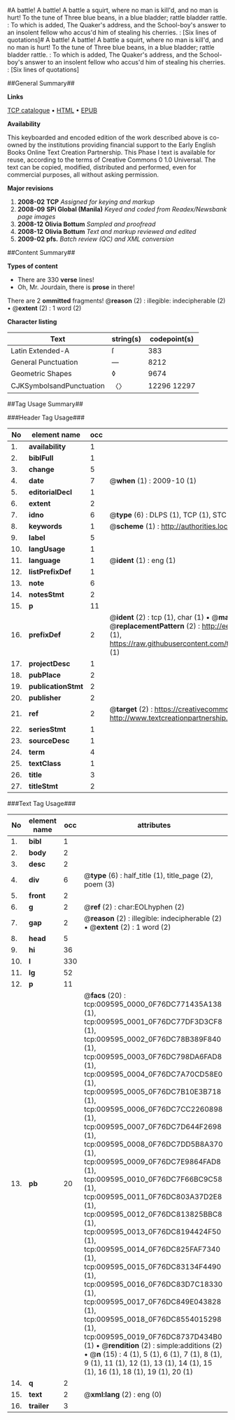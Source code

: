 #A battle! A battle! A battle a squirt, where no man is kill'd, and no man is hurt! To the tune of Three blue beans, in a blue bladder; rattle bladder rattle. : To which is added, The Quaker's address, and the School-boy's answer to an insolent fellow who accus'd him of stealing his cherries. : [Six lines of quotations]#
A battle! A battle! A battle a squirt, where no man is kill'd, and no man is hurt! To the tune of Three blue beans, in a blue bladder; rattle bladder rattle. : To which is added, The Quaker's address, and the School-boy's answer to an insolent fellow who accus'd him of stealing his cherries. : [Six lines of quotations]

##General Summary##

**Links**

[TCP catalogue](http://www.ota.ox.ac.uk/tcp/)  • 
[HTML](http://tei.it.ox.ac.uk/tcp/Texts-HTML/free/N07/N07517.html)  • 
[EPUB](http://tei.it.ox.ac.uk/tcp/Texts-EPUB/free/N07/N07517.epub)

**Availability**

This keyboarded and encoded edition of the
	       work described above is co-owned by the institutions
	       providing financial support to the Early English Books
	       Online Text Creation Partnership. This Phase I text is
	       available for reuse, according to the terms of Creative
	       Commons 0 1.0 Universal. The text can be copied,
	       modified, distributed and performed, even for
	       commercial purposes, all without asking permission.

**Major revisions**

1. __2008-02__ __TCP__ *Assigned for keying and markup*
1. __2008-09__ __SPi Global (Manila)__ *Keyed and coded from Readex/Newsbank page images*
1. __2008-12__ __Olivia Bottum__ *Sampled and proofread*
1. __2008-12__ __Olivia Bottum__ *Text and markup reviewed and edited*
1. __2009-02__ __pfs.__ *Batch review (QC) and XML conversion*

##Content Summary##

**Types of content**

  * There are 330 **verse** lines!
  * Oh, Mr. Jourdain, there is **prose** in there!

There are 2 **ommitted** fragments! 
 @__reason__ (2) : illegible: indecipherable (2)  •  @__extent__ (2) : 1 word (2)

**Character listing**


|Text|string(s)|codepoint(s)|
|---|---|---|
|Latin Extended-A|ſ|383|
|General Punctuation|—|8212|
|Geometric Shapes|◊|9674|
|CJKSymbolsandPunctuation|〈〉|12296 12297|

##Tag Usage Summary##

###Header Tag Usage###

|No|element name|occ|attributes|
|---|---|---|---|
|1.|__availability__|1||
|2.|__biblFull__|1||
|3.|__change__|5||
|4.|__date__|7| @__when__ (1) : 2009-10 (1)|
|5.|__editorialDecl__|1||
|6.|__extent__|2||
|7.|__idno__|6| @__type__ (6) : DLPS (1), TCP (1), STC (1), NOTIS (1), IMAGE-SET (1), EVANS-CITATION (1)|
|8.|__keywords__|1| @__scheme__ (1) : http://authorities.loc.gov/ (1)|
|9.|__label__|5||
|10.|__langUsage__|1||
|11.|__language__|1| @__ident__ (1) : eng (1)|
|12.|__listPrefixDef__|1||
|13.|__note__|6||
|14.|__notesStmt__|2||
|15.|__p__|11||
|16.|__prefixDef__|2| @__ident__ (2) : tcp (1), char (1)  •  @__matchPattern__ (2) : ([0-9\-]+):([0-9IVX]+) (1), (.+) (1)  •  @__replacementPattern__ (2) : http://eebo.chadwyck.com/downloadtiff?vid=$1&page=$2 (1), https://raw.githubusercontent.com/textcreationpartnership/Texts/master/tcpchars.xml#$1 (1)|
|17.|__projectDesc__|1||
|18.|__pubPlace__|2||
|19.|__publicationStmt__|2||
|20.|__publisher__|2||
|21.|__ref__|2| @__target__ (2) : https://creativecommons.org/publicdomain/zero/1.0/ (1), http://www.textcreationpartnership.org/docs/. (1)|
|22.|__seriesStmt__|1||
|23.|__sourceDesc__|1||
|24.|__term__|4||
|25.|__textClass__|1||
|26.|__title__|3||
|27.|__titleStmt__|2||


###Text Tag Usage###

|No|element name|occ|attributes|
|---|---|---|---|
|1.|__bibl__|1||
|2.|__body__|2||
|3.|__desc__|2||
|4.|__div__|6| @__type__ (6) : half_title (1), title_page (2), poem (3)|
|5.|__front__|2||
|6.|__g__|2| @__ref__ (2) : char:EOLhyphen (2)|
|7.|__gap__|2| @__reason__ (2) : illegible: indecipherable (2)  •  @__extent__ (2) : 1 word (2)|
|8.|__head__|5||
|9.|__hi__|36||
|10.|__l__|330||
|11.|__lg__|52||
|12.|__p__|11||
|13.|__pb__|20| @__facs__ (20) : tcp:009595_0000_0F76DC771435A138 (1), tcp:009595_0001_0F76DC77DF3D3CF8 (1), tcp:009595_0002_0F76DC78B389F840 (1), tcp:009595_0003_0F76DC798DA6FAD8 (1), tcp:009595_0004_0F76DC7A70CD58E0 (1), tcp:009595_0005_0F76DC7B10E3B718 (1), tcp:009595_0006_0F76DC7CC2260898 (1), tcp:009595_0007_0F76DC7D644F2698 (1), tcp:009595_0008_0F76DC7DD5B8A370 (1), tcp:009595_0009_0F76DC7E9864FAD8 (1), tcp:009595_0010_0F76DC7F66BC9C58 (1), tcp:009595_0011_0F76DC803A37D2E8 (1), tcp:009595_0012_0F76DC813825BBC8 (1), tcp:009595_0013_0F76DC8194424F50 (1), tcp:009595_0014_0F76DC825FAF7340 (1), tcp:009595_0015_0F76DC83134F4490 (1), tcp:009595_0016_0F76DC83D7C18330 (1), tcp:009595_0017_0F76DC849E043828 (1), tcp:009595_0018_0F76DC8554015298 (1), tcp:009595_0019_0F76DC8737D434B0 (1)  •  @__rendition__ (2) : simple:additions (2)  •  @__n__ (15) : 4 (1), 5 (1), 6 (1), 7 (1), 8 (1), 9 (1), 11 (1), 12 (1), 13 (1), 14 (1), 15 (1), 16 (1), 18 (1), 19 (1), 20 (1)|
|14.|__q__|2||
|15.|__text__|2| @__xml:lang__ (2) : eng (0)|
|16.|__trailer__|3||
